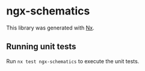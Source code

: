 # ngx-schematics

This library was generated with [Nx](https://nx.dev).

## Running unit tests

Run `nx test ngx-schematics` to execute the unit tests.
